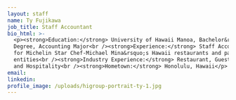 ```yaml
---
layout: staff
name: Ty Fujikawa
job_title: Staff Accountant
bio_html: >-
  <p><strong>Education:</strong> University of Hawaii Manoa, Bachelor&rsquo;s
  Degree, Accounting Major<br /><strong>Experience:</strong> Staff Accountant
  for Michelin Star Chef-Michael Mina&rsquo;s Hawaii restaurants and partnership
  entities<br /><strong>Industry Experience:</strong> Restaurant, Guest Service
  and Hospitality<br /><strong>Hometown:</strong> Honolulu, Hawaii</p>
email:
linkedin:
profile_image: /uploads/higroup-portrait-ty-1.jpg
---
```


